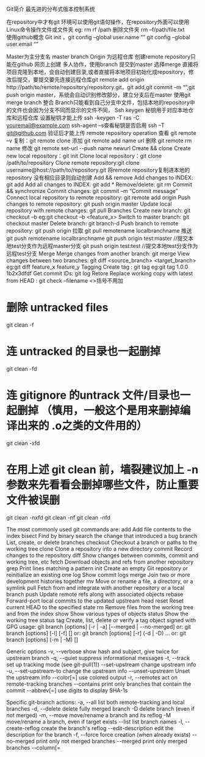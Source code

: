 Git简介
最先进的分布式版本控制系统

在repository中才有git 环境可以使用git语句操作，在repository外面可以使用Linux命令操作文件或文件夹 eg: rm rf /path 删除文件夹 rm –f/path/file.txt\
使用github概念
Git init ，git config –global user.name “” git config –global user.email “”

Master为主分支名 master branch
Origin 为远程仓库
	创建remote repository只能在github 网页上创建
	多人协作，使用branch 提交到master 选择merge
	直接将项目克隆到本地，会自动创建目录,或者直接将本地项目初始化成repository，修改后提交，要提交要先连接远程仓库git remote add origin http://path/to/remote/repository/repository.git，git add,git commit –m “”,git push origin master，系统会自动识别修改部分，建立分支后在master 使用git merge branch 整合
Branch只能看到自己分支中文件，包括本地的repository中的文件也会因为分支不同而显示的文件不同， 
Ssh keygen 秘钥用于对应本地仓库和远程仓库 设置秘钥才能上传
ssh -keygen -T ras -C youremail@example.com
ssh-agent –s查看秘钥是否启用
ssh –T git@github.com 验证后才能上传
remote repository operation
	查看 git remote –v
	复制：git remote clone 
	添加 git remote add name url
	删除 git remote rm name
	修改 git remote set-url --push name newurl
Create  &&  clone
Create new local repository：git init
Clone local repository：git clone /path/to/repository
Clone remote repository:git clone username@host://path/to/repository.git 将remote repository复制进本地的repository 没有相应目录则自动创建
Add && remove
	Add changes to INDEX: git add <filename>
	Add all changes to INDEX: git add *
	Remove/delete: git rm <filename>
Commit && synchronize
Commit changes: git commit –m “Commit message”
Connect local repository to remote repository: git remote add origin <server>
Push changes to remote repository: git push origin master
Update local repository with remote changes: git pull
Branches
	Create new branch: git checkout –b <branch>  eg:git checkout –b <feature_x>
	Switch to master branch: git checkout master
	Delete branch: git branch-d <branch>
	Push branch to remote repository: git push origin<branch>
拉取 git pull remotename localbranchname
	推送 git push remotename localbranchname
git push origin test:master //提交本地test分支作为远程master分支
	git push origin test:test   //提交本地test分支作为远程test分支
Merge
	Merge changes from another branch: git merge<branch>
View changes between two branches: git diff <source_branch> <target_branch>   eg:git diff feature_x feature_y
Tagging
	Create tag : git tag<tag> <commit ID>   eg:git tag 1.0.0 1b2x3dfdf
	Get commit IDs: git log
Retore
Replace working copy with latest from HEAD : git check –filename
<>括号不用加
# 删除 untracked files
git clean -f
 
# 连 untracked 的目录也一起删掉
git clean -fd
 
# 连 gitignore 的untrack 文件/目录也一起删掉 （慎用，一般这个是用来删掉编译出来的 .o之类的文件用的）
git clean -xfd
 
# 在用上述 git clean 前，墙裂建议加上 -n 参数来先看看会删掉哪些文件，防止重要文件被误删
git clean -nxfd
git clean -nf
git clean -nfd

The most commonly used git commands are:
   add        Add file contents to the index
   bisect     Find by binary search the change that introduced a bug
   branch     List, create, or delete branches
   checkout   Checkout a branch or paths to the working tree
   clone      Clone a repository into a new directory
   commit     Record changes to the repository
   diff       Show changes between commits, commit and working tree, etc
   fetch      Download objects and refs from another repository
   grep       Print lines matching a pattern
   init       Create an empty Git repository or reinitialize an existing one
   log        Show commit logs
   merge      Join two or more development histories together
   mv         Move or rename a file, a directory, or a symlink
   pull       Fetch from and integrate with another repository or a local branch
   push       Update remote refs along with associated objects
   rebase     Forward-port local commits to the updated upstream head
   reset      Reset current HEAD to the specified state
   rm         Remove files from the working tree and from the index
   show       Show various types of objects
   status     Show the working tree status
   tag        Create, list, delete or verify a tag object signed with GPG
usage: git branch [options] [-r | -a] [--merged | --no-merged]
   or: git branch [options] [-l] [-f] <branchname> [<start-point>]
   or: git branch [options] [-r] (-d | -D) <branchname>...
   or: git branch [options] (-m | -M) [<oldbranch>] <newbranch>

Generic options
    -v, --verbose         show hash and subject, give twice for upstream branch
    -q, --quiet           suppress informational messages
    -t, --track           set up tracking mode (see git-pull(1))
    --set-upstream        change upstream info
    -u, --set-upstream-to <upstream>
                          change the upstream info
    --unset-upstream      Unset the upstream info
    --color[=<when>]      use colored output
    -r, --remotes         act on remote-tracking branches
    --contains <commit>   print only branches that contain the commit
    --abbrev[=<n>]        use <n> digits to display SHA-1s

Specific git-branch actions:
    -a, --all             list both remote-tracking and local branches
    -d, --delete          delete fully merged branch
    -D                    delete branch (even if not merged)
    -m, --move            move/rename a branch and its reflog
    -M                    move/rename a branch, even if target exists
    --list                list branch names
    -l, --create-reflog   create the branch's reflog
    --edit-description    edit the description for the branch
    -f, --force           force creation (when already exists)
    --no-merged <commit>  print only not merged branches
    --merged <commit>     print only merged branches
--column[=<style>]    list branches in columns

usage: git remote [-v | --verbose]
   or: git remote add [-t <branch>] [-m <master>] [-f] [--tags|--no-tags] [--mirror=<fetch|push>] <name> <url>
   or: git remote rename <old> <new>
   or: git remote remove <name>
   or: git remote set-head <name> (-a | --auto | -d | --delete |<branch>)
   or: git remote [-v | --verbose] show [-n] <name>
   or: git remote prune [-n | --dry-run] <name>
   or: git remote [-v | --verbose] update [-p | --prune] [(<group> | <remote>)...]
   or: git remote set-branches [--add] <name> <branch>...
   or: git remote set-url [--push] <name> <newurl> [<oldurl>]
   or: git remote set-url --add <name> <newurl>
   or: git remote set-url --delete <name> <url>
   -v, --verbose         be verbose; must be placed before a subcommand

